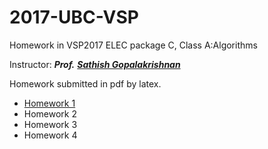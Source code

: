 # 2017-UBC-VSP

Homework in VSP2017 ELEC package C, Class A:Algorithms

Instructor: ***Prof.*** <a href="https://www.ece.ubc.ca/faculty/sathish-gopalakrishnan">***Sathish Gopalakrishnan***</a>

Homework submitted in pdf by latex.

- <a href="">Homework 1</a>
- Homework 2
- Homework 3
- Homework 4